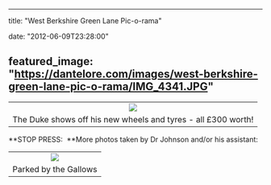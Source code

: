 
---
title: "West Berkshire Green Lane Pic-o-rama"

date: "2012-06-09T23:28:00"

featured_image: "https://dantelore.com/images/west-berkshire-green-lane-pic-o-rama/IMG_4341.JPG"
---


<table align="center" cellpadding="0" cellspacing="0" style="margin-left: auto; margin-right: auto; text-align: center;"><tbody><tr><td style="text-align: center;"><a href="http://1.bp.blogspot.com/-tfEgFI33tLw/T9PagNtyzsI/AAAAAAAACZk/s8GGAaQ6aMY/s1600/IMG_4341.JPG"><img src="https://dantelore.com/images/west-berkshire-green-lane-pic-o-rama/IMG_4341.JPG"/></a></td></tr><tr><td style="text-align: center;">The Duke shows off his new wheels and tyres - all £300 worth!</td></tr></tbody></table>
**STOP PRESS:  **More photos taken by Dr Johnson and/or his assistant:
<table align="center" cellpadding="0" cellspacing="0" style="margin-left: auto; margin-right: auto; text-align: center;"><tbody><tr><td style="text-align: center;"><a href="http://4.bp.blogspot.com/-9jEQb5asYLw/T9YS-acHauI/AAAAAAAACaA/Nhe3I2-aaAU/s1600/IMG_6555.jpg"><img src="https://dantelore.com/images/west-berkshire-green-lane-pic-o-rama/IMG_6555.jpg"/></a></td></tr><tr><td style="text-align: center;">Parked by the Gallows</td></tr></tbody></table>

